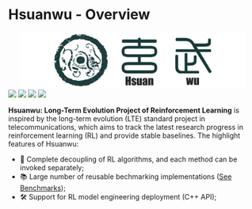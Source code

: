 # Hsuanwu - Overview
<div align=center>
<img src='./assets/images/logo.png' style="width: 90%">
</div>

<img src="https://img.shields.io/badge/License-Apache-blue">
<img src="https://img.shields.io/badge/Python->=3.8-brightgreen"> <img src="https://img.shields.io/badge/DMC Suite-1.0.5-blue">
<img src="https://img.shields.io/badge/Docs-Developing-%23ff595e"> 

**Hsuanwu: Long-Term Evolution Project of Reinforcement Learning** is inspired by the long-term evolution (LTE) standard project in telecommunications, which aims to track the latest research progress in reinforcement learning (RL) and provide stable baselines.
The highlight features of Hsuanwu:

- 🧱 Complete decoupling of RL algorithms, and each method can be invoked separately;
- 📚 Large number of reusable bechmarking implementations ([See Benchmarks](benchmarks));
- 🛠️ Support for RL model engineering deployment (C++ API);